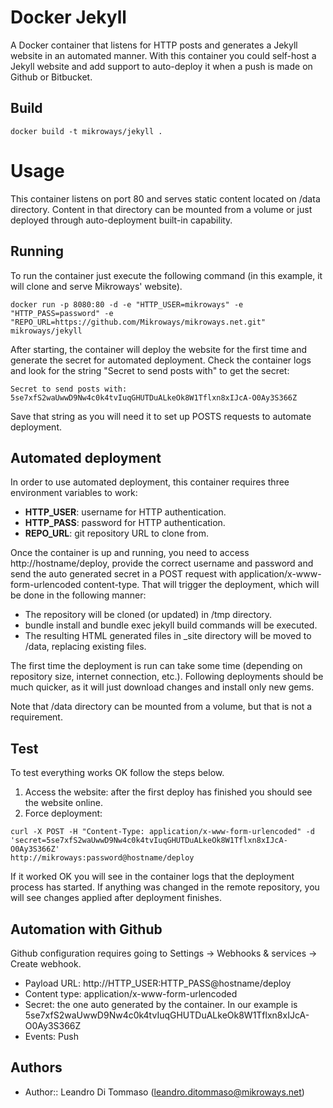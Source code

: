 # Docker Jekyll

A Docker container that listens for HTTP posts and generates a Jekyll website
in an automated manner. With this container you could self-host a Jekyll website
and add support to auto-deploy it when a push is made on Github or Bitbucket.

## Build

```
docker build -t mikroways/jekyll .
```

# Usage

This container listens on port 80 and serves static content located on /data
directory. Content in that directory can be mounted from a volume or just
deployed through auto-deployment built-in capability.

## Running

To run the container just execute the following command (in this example, it
will clone and serve Mikroways' website).

```
docker run -p 8080:80 -d -e "HTTP_USER=mikroways" -e "HTTP_PASS=password" -e
"REPO_URL=https://github.com/Mikroways/mikroways.net.git" mikroways/jekyll
```

After starting, the container will deploy the website for the first time and
generate the secret for automated deployment. Check the container logs and look
for the string "Secret to send posts with" to get the secret:

```
Secret to send posts with:
5se7xfS2waUwwD9Nw4c0k4tvIuqGHUTDuALkeOk8W1Tflxn8xIJcA-O0Ay3S366Z
```

Save that string as you will need it to set up POSTS requests to automate
deployment.

## Automated deployment

In order to use automated deployment, this container requires three environment
variables to work:

* **HTTP_USER**: username for HTTP authentication.
* **HTTP_PASS**: password for HTTP authentication.
* **REPO_URL**: git repository URL to clone from.

Once the container is up and running, you need to access http://hostname/deploy,
provide the correct username and password and send the auto generated secret in
a POST request with application/x-www-form-urlencoded content-type. That will
trigger the deployment, which will be done in the following manner:

* The repository will be cloned (or updated) in /tmp directory.
* bundle install and bundle exec jekyll build commands will be executed.
* The resulting HTML generated files in _site directory will be moved to /data,
  replacing existing files.

The first time the deployment is run can take some time (depending on repository
size, internet connection, etc.). Following deployments should be much quicker,
as it will just download changes and install only new gems.

Note that /data directory can be mounted from a volume, but that is not a
requirement.

## Test

To test everything works OK follow the steps below.

1. Access the website: after the first deploy has finished you should see the
  website online.
2. Force deployment:

```
curl -X POST -H "Content-Type: application/x-www-form-urlencoded" -d
'secret=5se7xfS2waUwwD9Nw4c0k4tvIuqGHUTDuALkeOk8W1Tflxn8xIJcA-O0Ay3S366Z'
http://mikroways:password@hostname/deploy
```

If it worked OK you will see in the container logs that the deployment process
has started. If anything was changed in the remote repository, you will see
changes applied after deployment finishes.

## Automation with Github

Github configuration requires going to Settings -> Webhooks & services -> Create
webhook.

* Payload URL: http://HTTP_USER:HTTP_PASS@hostname/deploy
* Content type: application/x-www-form-urlencoded
* Secret: the one auto generated by the container. In our example is
  5se7xfS2waUwwD9Nw4c0k4tvIuqGHUTDuALkeOk8W1Tflxn8xIJcA-O0Ay3S366Z
* Events: Push

## Authors

* Author:: Leandro Di Tommaso (<leandro.ditommaso@mikroways.net>)
